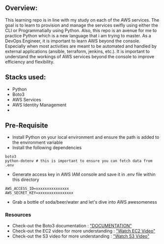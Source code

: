 ## Overview:
This learning repo is in line with my study on each of the AWS services. The goal is to learn to provision and manage the services swifly using either the CLI or Programmatially using Python. Also, this repo is an avenue for me to practice Python which is a new language that i am trying to master. As a DevOps Engineer, it is important to learn AWS beyond the console. Especially when most activities are meant to be automated and handled by external applications (ansible, terraform, jenkins, etc.). It is important to understand the workings of AWS services beyond the console to improve efficiency and flexibility.

## Stacks used:
- Python
- Boto3
- AWS Services
- AWS Identity Management
- 

## Pre-Requisite
- Install Python on your local environment and ensure the path is added to the environment variable
- Install the following dependencies
```
boto3
python-dotenv # this is important to ensure you can fetch data from .env

```
- Generate access key in AWS IAM console and save it in .env file within this directory
```
AWS_ACCESS_ID=xxxxxxxxxxxxxxx
AWS_SECRET_KEY=xxxxxxxxxxxxxxxx

```
- Grab a bottle of soda/beer/water and let's dive into AWS awesomeness

### Resources 
- Check-out the Boto3 documentation : ["DOCUMENTATION"](https://boto3.amazonaws.com/v1/documentation/api/latest/reference/services/index.html) 
- Check-out the EC2 video for more understanding : ["Watch EC2 Video"](https://www.youtube.com/watch?v=PL0hRXzXbmE&t=980s)
- Check-out the S3 video for more understanding : ["Watch S3 Video"](https://www.youtube.com/watch?v=25PttcmnbRc&t=5s)
